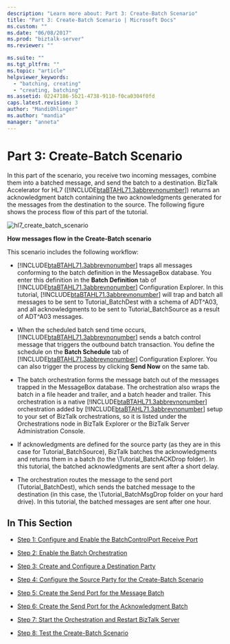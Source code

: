 ```yaml
---
description: "Learn more about: Part 3: Create-Batch Scenario"
title: "Part 3: Create-Batch Scenario | Microsoft Docs"
ms.custom: ""
ms.date: "06/08/2017"
ms.prod: "biztalk-server"
ms.reviewer: ""

ms.suite: ""
ms.tgt_pltfrm: ""
ms.topic: "article"
helpviewer_keywords: 
  - "batching, creating"
  - "creating, batching"
ms.assetid: 02247186-5b21-4738-9110-f0ca0304f0fd
caps.latest.revision: 3
author: "MandiOhlinger"
ms.author: "mandia"
manager: "anneta"
---
```

# Part 3: Create-Batch Scenario
In this part of the scenario, you receive two incoming messages, combine them into a batched message, and send the batch to a destination. BizTalk Accelerator for HL7 ([!INCLUDE[btaBTAHL71.3abbrevnonumber](../../includes/btabtahl71-3abbrevnonumber-md.md)]) returns an acknowledgment batch containing the two acknowledgments generated for the messages from the destination to the source. The following figure shows the process flow of this part of the tutorial.  
  
 ![](../../adapters-and-accelerators/accelerator-hl7/media/hl7-create-batch-scenario.gif "hl7_create_batch_scenario")  
  
 **How messages flow in the Create-Batch scenario**  
  
 This scenario includes the following workflow:  
  
- [!INCLUDE[btaBTAHL71.3abbrevnonumber](../../includes/btabtahl71-3abbrevnonumber-md.md)] traps all messages conforming to the batch definition in the MessageBox database. You enter this definition in the **Batch Definition** tab of [!INCLUDE[btaBTAHL71.3abbrevnonumber](../../includes/btabtahl71-3abbrevnonumber-md.md)] Configuration Explorer. In this tutorial, [!INCLUDE[btaBTAHL71.3abbrevnonumber](../../includes/btabtahl71-3abbrevnonumber-md.md)] will trap and batch all messages to be sent to Tutorial_BatchDest with a schema of ADT^A03, and all acknowledgments to be sent to Tutorial_BatchSource as a result of ADT^A03 messages.  
  
- When the scheduled batch send time occurs, [!INCLUDE[btaBTAHL71.3abbrevnonumber](../../includes/btabtahl71-3abbrevnonumber-md.md)] sends a batch control message that triggers the outbound batch transaction. You define the schedule on the **Batch Schedule** tab of [!INCLUDE[btaBTAHL71.3abbrevnonumber](../../includes/btabtahl71-3abbrevnonumber-md.md)] Configuration Explorer. You can also trigger the process by clicking **Send Now** on the same tab.  
  
- The batch orchestration forms the message batch out of the messages trapped in the MessageBox database. The orchestration also wraps the batch in a file header and trailer, and a batch header and trailer. This orchestration is a native [!INCLUDE[btaBTAHL71.3abbrevnonumber](../../includes/btabtahl71-3abbrevnonumber-md.md)] orchestration added by [!INCLUDE[btaBTAHL71.3abbrevnonumber](../../includes/btabtahl71-3abbrevnonumber-md.md)] setup to your set of BizTalk orchestrations, so it is listed under the Orchestrations node in BizTalk Explorer or the BizTalk Server Administration Console.  
  
- If acknowledgments are defined for the source party (as they are in this case for Tutorial_BatchSource), BizTalk batches the acknowledgments and returns them in a batch (to the \Tutorial_BatchACKDrop folder). In this tutorial, the batched acknowledgments are sent after a short delay.  
  
- The orchestration routes the message to the send port (Tutorial_BatchDest), which sends the batched message to the destination (in this case, the \Tutorial_BatchMsgDrop folder on your hard drive). In this tutorial, the batched messages are sent after one hour.  
  
## In This Section  
  
-   [Step 1: Configure and Enable the BatchControlPort Receive Port](../../adapters-and-accelerators/accelerator-hl7/step-1-configure-and-enable-the-batchcontrolport-receive-port.md)  
  
-   [Step 2: Enable the Batch Orchestration](../../adapters-and-accelerators/accelerator-hl7/step-2-enable-the-batch-orchestration.md)  
  
-   [Step 3: Create and Configure a Destination Party](../../adapters-and-accelerators/accelerator-hl7/step-3-create-and-configure-a-destination-party.md)  
  
-   [Step 4: Configure the Source Party for the Create-Batch Scenario](../../adapters-and-accelerators/accelerator-hl7/step-4-configure-the-source-party-for-the-create-batch-scenario.md)  
  
-   [Step 5: Create the Send Port for the Message Batch](../../adapters-and-accelerators/accelerator-hl7/step-5-create-the-send-port-for-the-message-batch.md)  
  
-   [Step 6: Create the Send Port for the Acknowledgment Batch](../../adapters-and-accelerators/accelerator-hl7/step-6-create-the-send-port-for-the-acknowledgment-batch.md)  
  
-   [Step 7: Start the Orchestration and Restart BizTalk Server](../../adapters-and-accelerators/accelerator-hl7/step-7-start-the-orchestration-and-restart-biztalk-server.md)  
  
-   [Step 8: Test the Create-Batch Scenario](../../adapters-and-accelerators/accelerator-hl7/step-8-test-the-create-batch-scenario.md)
